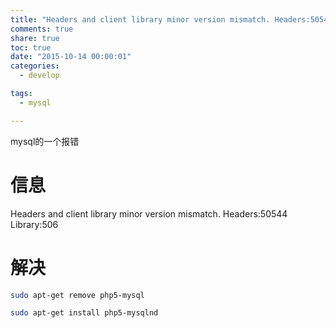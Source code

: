 ```yaml
---
title: "Headers and client library minor version mismatch. Headers:50544 Library:506"
comments: true
share: true
toc: true
date: "2015-10-14 00:00:01"
categories:
  - develop

tags:
  - mysql

---
```




mysql的一个报错

<!--more-->

# 信息

Headers and client library minor version mismatch. Headers:50544 Library:506

# 解决
```bash
sudo apt-get remove php5-mysql

sudo apt-get install php5-mysqlnd
```


